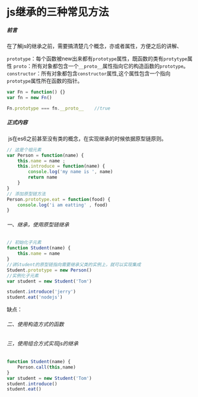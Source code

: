 # js继承的三种常见方法

##### 前言

​		在了解js的继承之前，需要搞清楚几个概念，亦或者属性，方便之后的讲解、

`prototype`：每个函数被new出来都有`prototype`属性，既函数的类有`protytype`属性
`proto`：所有对象都包含一个`__proto__`属性指向它的构造函数的`prototype`。
`constructor`：所有对象都包含`constructor`属性,这个属性包含一个指向`prototype`属性所在函数的指针。



```js
var Fn = function() {}
var fn = new Fn()

Fn.prototype === fn.__proto__    //true
```

##### 正式内容

​		js在es6之前甚至没有类的概念，在实现继承的时候依据原型链原则。

```javascript
// 这是个祖元素
var Person = function(name) {
    this.name = name ;
    this.introduce = function(name) {
        console.log('my name is ', name)
        return name
    }
}
// 添加原型链方法
Person.prototype.eat = function(food) {
    console.log('i am eatting' , food)
}
```

###### 一、继承，使用原型链继承

```js
// 初始化子元素
function Student(name) {
    this.name = name
}
//讲Student的原型链指向需要继承父类的实例上，就可以实现集成
Student.prototype = new Person()
//实例化子元素
var student = new Student('Tom')

student.introduce('jerry')
student.eat('nodejs')
```

缺点：

###### 二、使用构造方式的函数



###### 三，使用组合方式实现js的继承

```js
function Student(name) {
    Person.call(this,name)
}
var student = new Student('Tom')
student.introduce()
student.eat()
```
